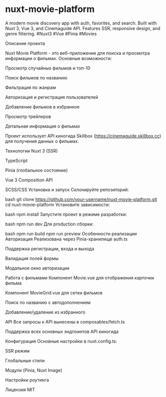 # nuxt-movie-platform
A modern movie discovery app with auth, favorites, and search. Built with Nuxt 3, Vue 3, and Cinemaguide API. Features SSR, responsive design, and genre filtering.  #Nuxt3 #Vue #Pinia #Movies


Описание проекта

Nuxt Movie Platform - это веб-приложение для поиска и просмотра информации о фильмах. Основные возможности:

Просмотр случайных фильмов и топ-10

Поиск фильмов по названию

Фильтрация по жанрам

Авторизация и регистрация пользователей

Добавление фильмов в избранное

Просмотр трейлеров

Детальная информация о фильмах

Проект использует API киногида Skillbox (https://cinemaguide.skillbox.cc) для получения данных о фильмах.

Технологии
Nuxt 3 (SSR)

TypeScript

Pinia (глобальное состояние)

Vue 3 Composition API

SCSS/CSS
Установка и запуск
Склонируйте репозиторий:

bash
git clone https://github.com/your-username/nuxt-movie-platform.git
cd nuxt-movie-platform
Установите зависимости:

bash
npm install
Запустите проект в режиме разработки:

bash
npm run dev
Для production сборки:

bash
npm run build
npm run preview
Особенности реализации
Авторизация
Реализована через Pinia-хранилище auth.ts

Поддержка регистрации, входа и выхода

Валидация полей формы

Модальное окно авторизации

Работа с фильмами
Компонент Movie.vue для отображения карточки фильма

Компонент MovieGrid.vue для сетки фильмов

Поиск по названию с автодополнением

Добавление/удаление из избранного

API
Все запросы к API вынесены в composables/fetch.ts

Поддержка всех основных эндпоинтов API киногида

Конфигурация
Основные настройки в nuxt.config.ts:

SSR режим

Глобальные стили

Модули (Pinia, Nuxt Image)

Настройки роутинга

Лицензия
MIT
